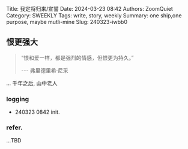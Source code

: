 Title: 我定将归来/宣誓
Date: 2024-03-23 08:42
Authors: ZoomQuiet
Category: SWEEKLY
Tags: write, story, weekly
Summary: one ship,one purpose, maybe mutli-mine
Slug: 240323-iwbb0


## 恨更强大

> “恨和爱一样，都是强烈的情感，但恨更为持久。”
> 
> --- 弗里德里希·尼采


... 千年之后, 山中老人


### logging

- 240323 0842 init.

### refer.


...TBD